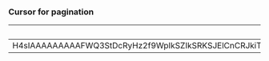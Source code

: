 ### Cursor for pagination
|from|to|
|---|---|
| H4sIAAAAAAAAAFWQ3StDcRyHz2f9WpIkSZIkSRKSJElCnCRJkiTJqa11am2a8wdouViMC3kp2uGClBb1PZK00AnNaElCa2mhRU0k2tm8nls3z\+3z9BhYpSRYLGZTk9XskEbKhwWHJEqi3WY2Db29EHoDX4RS33oC6bdzCnK9bgXVC5\+EztA9If9w0sNSw6qHcVMaof5iltCys0rocwUIjXuRBNKSB4T\+7RVCc2xNZsw3kUDGQZxQt/FEqLzd05D9GiN0n30QugI6aoJhAk86ysajhIrwM6FEfdGQ5d8lFNycEorfozJLifoVtM1sEQZ\+koSiS5XQs35EaE\+uasj0nhDyjs8Jhcs7hIZHPag2NC8zg/ORUDUWJHT4nDIzytMKcu50xyBX9W\+FzW5rNYmS3SEK1rTxpQSf8nDzy6euxOI8c7t\+eIP/KrIIbtT9zRs5LnK9qe4Lf0tMtP5PAQAA | H4sIAAAAAAAAAFWQ3UdDcRyHz2d\+JjNJkiRJkqSSSZKkUkeSJEmSNDYzZss6f0Cmi6nVRXqhdOqiRKb4nmQya6ayVqaL1MzMVGaxLCl76fXcdvPcPo9HwRoFrcGg13Wa9FZhun5KaxWMgtFi1usm31KEkcAXoda9n0V\+dFVCqdMhoWn9kzAQfiSUny1sMlXEt8m4xQyhzbVLGLUHCB2eWBbq8AqhO\+cljB3vELqSeyJj7vksCrxpQuvBM6Ex6smg\+DVJGLr\+IAwGZDQHIwSeZNTNxQkNkRdCjS\+VQZH/hFARuiJUv8dFlhf3S\+hdPiKM/\+QIVbc\+wvD\+OaEvt5tBofOSUHZxQ6jcdhHaE3JVS3hNZApbgqCZDRL63TaRKcUlCSUPsmOC0/xbYbaYe3RGwWI1ak3qua0sn/cU\+uVVO8k0zxz2H17hv4ttgJtxfPNKjovdH/pOtX8DCr1xTwEAAA== |
